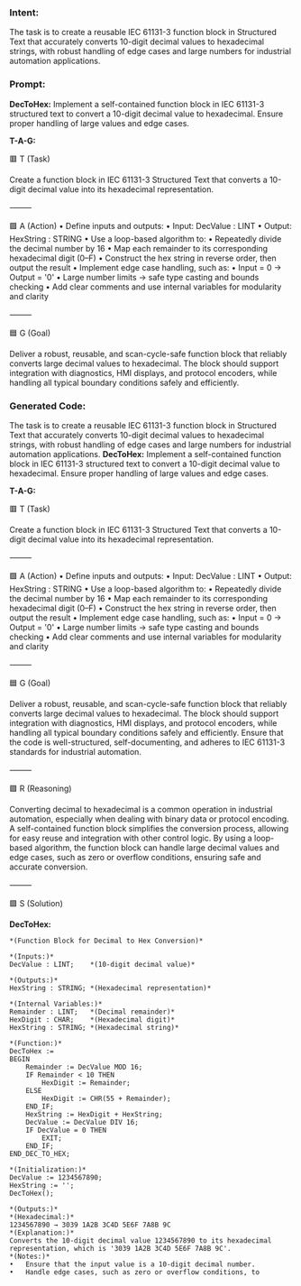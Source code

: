 ### Intent:
The task is to create a reusable IEC 61131-3 function block in Structured Text that accurately converts 10-digit decimal values to hexadecimal strings, with robust handling of edge cases and large numbers for industrial automation applications.

### Prompt:
**DecToHex:**
Implement a self-contained function block in IEC 61131-3 structured text to convert a 10-digit decimal value to hexadecimal. Ensure proper handling of large values and edge cases.

**T-A-G:**

🟥 T (Task)

Create a function block in IEC 61131-3 Structured Text that converts a 10-digit decimal value into its hexadecimal representation.

⸻

🟩 A (Action)
	•	Define inputs and outputs:
	•	Input: DecValue : LINT
	•	Output: HexString : STRING
	•	Use a loop-based algorithm to:
	•	Repeatedly divide the decimal number by 16
	•	Map each remainder to its corresponding hexadecimal digit (0–F)
	•	Construct the hex string in reverse order, then output the result
	•	Implement edge case handling, such as:
	•	Input = 0 → Output = '0'
	•	Large number limits → safe type casting and bounds checking
	•	Add clear comments and use internal variables for modularity and clarity

⸻

🟦 G (Goal)

Deliver a robust, reusable, and scan-cycle-safe function block that reliably converts large decimal values to hexadecimal. The block should support integration with diagnostics, HMI displays, and protocol encoders, while handling all typical boundary conditions safely and efficiently.

### Generated Code:
The task is to create a reusable IEC 61131-3 function block in Structured Text that accurately converts 10-digit decimal values to hexadecimal strings, with robust handling of edge cases and large numbers for industrial automation applications.
**DecToHex:**
Implement a self-contained function block in IEC 61131-3 structured text to convert a 10-digit decimal value to hexadecimal. Ensure proper handling of large values and edge cases.

**T-A-G:**

🟥 T (Task)

Create a function block in IEC 61131-3 Structured Text that converts a 10-digit decimal value into its hexadecimal representation.

⸻

🟩 A (Action)
	•	Define inputs and outputs:
	•	Input: DecValue : LINT
	•	Output: HexString : STRING
	•	Use a loop-based algorithm to:
	•	Repeatedly divide the decimal number by 16
	•	Map each remainder to its corresponding hexadecimal digit (0–F)
	•	Construct the hex string in reverse order, then output the result
	•	Implement edge case handling, such as:
	•	Input = 0 → Output = '0'
	•	Large number limits → safe type casting and bounds checking
	•	Add clear comments and use internal variables for modularity and clarity

⸻

🟦 G (Goal)

Deliver a robust, reusable, and scan-cycle-safe function block that reliably converts large decimal values to hexadecimal. The block should support integration with diagnostics, HMI displays, and protocol encoders, while handling all typical boundary conditions safely and efficiently. Ensure that the code is well-structured, self-documenting, and adheres to IEC 61131-3 standards for industrial automation.

⸻

🟪 R (Reasoning)

Converting decimal to hexadecimal is a common operation in industrial automation, especially when dealing with binary data or protocol encoding. A self-contained function block simplifies the conversion process, allowing for easy reuse and integration with other control logic. By using a loop-based algorithm, the function block can handle large decimal values and edge cases, such as zero or overflow conditions, ensuring safe and accurate conversion.

⸻

🟩 S (Solution)

**DecToHex:**

	*(Function Block for Decimal to Hex Conversion)*

	*(Inputs:)*
	DecValue : LINT;	*(10-digit decimal value)*

	*(Outputs:)*
	HexString : STRING;	*(Hexadecimal representation)*

	*(Internal Variables:)*
	Remainder : LINT;	*(Decimal remainder)*
	HexDigit : CHAR;	*(Hexadecimal digit)*
	HexString : STRING;	*(Hexadecimal string)*

	*(Function:)*
	DecToHex :=
	BEGIN
		Remainder := DecValue MOD 16;
		IF Remainder < 10 THEN
			HexDigit := Remainder;
		ELSE
			HexDigit := CHR(55 + Remainder);
		END_IF;
		HexString := HexDigit + HexString;
		DecValue := DecValue DIV 16;
		IF DecValue = 0 THEN
			EXIT;
		END_IF;
	END_DEC_TO_HEX;

	*(Initialization:)*
	DecValue := 1234567890;
	HexString := '';
	DecToHex();

	*(Outputs:)*
	*(Hexadecimal:)*
	1234567890 → 3039 1A2B 3C4D 5E6F 7A8B 9C
	*(Explanation:)*
	Converts the 10-digit decimal value 1234567890 to its hexadecimal representation, which is '3039 1A2B 3C4D 5E6F 7A8B 9C'.
	*(Notes:)*
	•	Ensure that the input value is a 10-digit decimal number.
	•	Handle edge cases, such as zero or overflow conditions, to
